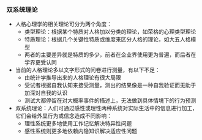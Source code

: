 ### 双系统理论

- 人格心理学的相关理论可分为两个角度： 
  - 类型理论：根据某个特质对人格加以分类的理论，如荣格的心理类型理论
  - 特质理论：根据几个关键性特质或维度来区分人格的理论，如大五人格模型
  - 两者的主要差异就是特质的多少，前者在企业界使用更为普遍，而后者在学界更受认同
- 当前的人格理论多以文字形式的问卷进行测量，有以下不足：
  - 由统计学推导出来的人格理论有很大局限
  - 受试者根据自我认知来接受测量，测出的结果像是一种自我验证而无助于加深对自我的认识
  - 测试大都停留在对大概率事件的描述上，无法做到具体情境下的行为预测
- 双系统理论：人们可通过感性或理性两种系统对实际生活中的信息进行加工，它们会给外显行为或信念造成不同影响：
  - 理性系统更多地使用工作记忆解决特异性问题
  - 感性系统则更多地依赖内隐知识解决适应性问题
